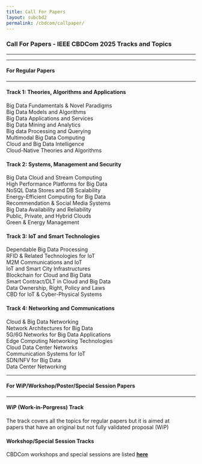```yaml
---
title: Call For Papers
layout: subcbd2
permalink: /cbdcom/callpaper/
---
```


<h3>Call For Papers - IEEE CBDCom 2025 Tracks and Topics</h3>

<hr/>

<!-- <h5> ** Download the full <b>CFP <a href="http://cyber-science.org/2025/assets/files/CBDCom2025_CFP.pdf" target=_new>here</a></b> ** </h5>  -->


<hr/>
<h4 style="font-weight: bold">For Regular Papers<h4>
<hr/>


<h4>Track 1: Theories, Algorithms and Applications</h4>
Big Data Fundamentals & Novel Paradigms
<br/>Big Data Models and Algorithms 
<br/>Big Data Applications and Services
<br/>Big Data Mining and Analytics
<br/>Big data Processing and Querying
<br/>Multimodal Big Data Computing  
<br/>Cloud and Big Data Intelligence
<br/>Cloud-Native Theories and Algorithms

 
<h4>Track 2: Systems, Management and Security</h4>
Big Data Cloud and Stream Computing
<br/>High Performance Platforms for Big Data
<br/>NoSQL Data Stores and DB Scalability
<br/>Energy-Efficient Computing for Big Data
<br/>Recommendation & Social Media Systems
<br/>Big Data Availability and Reliability
<br/>Public, Private, and Hybrid Clouds
<br/>Green & Energy Management


<h4>Track 3: IoT and Smart Technologies</h4>
Dependable Big Data Processing
<br/>RFID & Related Technologies for IoT
<br/>M2M Communications and IoT
<br/>IoT and Smart City Infrastructures
<br/>Blockchain for Cloud and Big Data
<br/>Smart Contract/DLT in Cloud and Big Data
<br/>Data Ownership, Right, Policy and Laws
<br/>CBD for IoT & Cyber-Physical Systems


<h4>Track 4: Networking and Communications</h4>
Cloud & Big Data Networking
<br/>Network Architectures for Big Data
<br/>5G/6G Networks for Big Data Applications
<br/>Edge Computing Networking Technologies
<br/>Cloud Data Center Networks
<br/>Communication Systems for IoT
<br/>SDN/NFV for Big Data
<br/>Data Center Networking


<hr/>
<h4 style="font-weight: bold">For WiP/Workshop/Poster/Special Session Papers<h4>
<hr/>

<h4>WiP (Work-in-Porgress) Track</h4>
The track covers all the topics for regular papers but it is aimed at  
<br/>papers that have an original but not fully validated proposal (WiP)

<h4>Workshop/Special Session Tracks</h4>
CBDCom workshops and special sessions are listed <a href="/2025/cbdcom/acceptworkshops/"><b>here</b></a>


<!-- <hr/>
<h4 style="font-weight: bold">For Late Breaking Innovation Papers<h4>
<hr/>
<h4>LBI (Late Breaking Innovation) Track</h4>
The LBI track accommodates cutting-edge research across all<br/>
CBDCom topics that has emerged after the regular paper deadline.<br/>
This track is designed for timely, significant advancements that warrant<br/>
rapid dissemination in the present conference proceedings.
<hr/> -->
